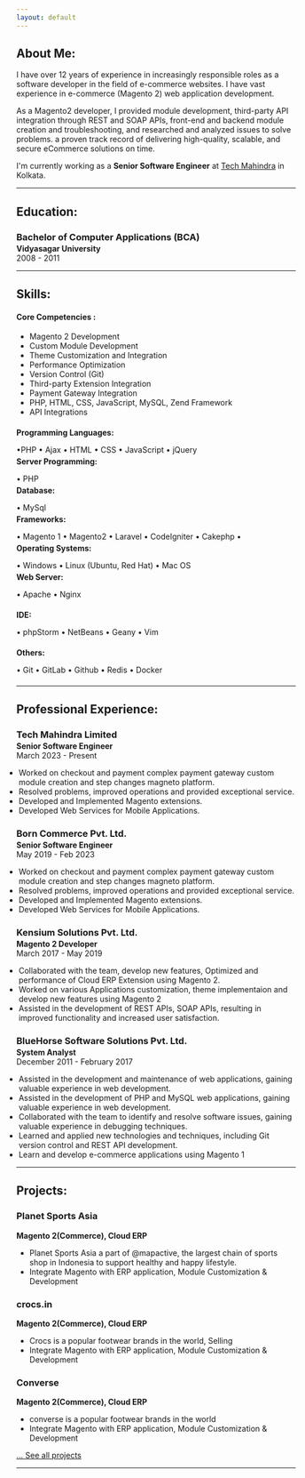 ```yaml
---
layout: default
---
```

## About Me:

I have over 12 years of experience in increasingly responsible roles as a software developer in the field of e-commerce websites. I have vast experience in e-commerce (Magento 2) web application development.

As a Magento2 developer, I provided module development, third-party API integration through REST and SOAP APIs, front-end and backend module creation and troubleshooting, and researched and analyzed issues to solve problems. a proven track record of delivering high-quality, scalable, and secure eCommerce solutions on time.

I'm currently working as a **Senior Software Engineer**  at [Tech Mahindra](https://www.techmahindra.com/en-in/) in Kolkata.

---

## Education:

<h3 style="margin-bottom:2px;">Bachelor of Computer Applications (BCA)</h3>
<h4 style="margin:0;">Vidyasagar University </h4>
2008 - 2011

---

## Skills:

#### Core Competencies :
- Magento 2 Development
- Custom Module Development
- Theme Customization and Integration
- Performance Optimization
- Version Control (Git)
- Third-party Extension Integration
- Payment Gateway Integration
- PHP, HTML, CSS, JavaScript, MySQL, Zend Framework
- API Integrations

<h4 style="margin-bottom:2px;">Programming Languages:</h4>
<p style="margin-bottom:4px;">&#x2022;PHP &#x2022; Ajax &#x2022; HTML &#x2022; CSS &#x2022; JavaScript &#x2022; jQuery </p>

<h4 style="margin-bottom:2px; margin-top:2px;">Server Programming:</h4>
<p style="margin-bottom:4px;">&#x2022; PHP</p>

<h4 style="margin-bottom:2px; margin-top:2px;">Database:</h4>
<p style="margin-bottom:4px;">&#x2022; MySql </p>

<h4 style="margin-bottom:2px; margin-top:2px;">Frameworks:</h4>
<p style="margin-bottom:4px;">&#x2022; Magento 1 &#x2022; Magento2 &#x2022;  Laravel &#x2022; CodeIgniter &#x2022; Cakephp &#x2022;</p>

<h4 style="margin-bottom:2px; margin-top:2px;">Operating Systems:</h4>
<p style="margin-bottom:4px;">&#x2022; Windows &#x2022; Linux (Ubuntu, Red Hat) &#x2022; Mac OS</p>

<h4 style="margin-bottom:2px; margin-top:2px;">Web Server:</h4>
<p style="margin-bottom:20px;">&#x2022; Apache &#x2022; Nginx</p>

<h4 style="margin-bottom:2px; margin-top:2px;">IDE:</h4>
<p style="margin-bottom:20px;">&#x2022; phpStorm &#x2022; NetBeans &#x2022; Geany &#x2022; Vim</p>

<h4 style="margin-bottom:2px; margin-top:2px;">Others:</h4>
<p style="margin-bottom:20px;">&#x2022; Git &#x2022; GitLab &#x2022; Github &#x2022; Redis &#x2022; Docker</p>

---

## Professional Experience:

<h3 style="margin-bottom:2px;">Tech Mahindra Limited</h3>
<p style="margin:0;"><b>Senior Software Engineer</b><br>
March 2023 - Present</p>
<ul style="margin-left: -1.4em;">
  <li>Worked on checkout and payment complex payment gateway custom module creation and step changes magneto platform.</li>
  <li>Resolved problems, improved operations and provided exceptional service.</li>
  <li>Developed and Implemented Magento extensions.</li>
  <li>Developed Web Services for Mobile Applications.</li>
</ul>

<h3 style="margin-bottom:2px;">Born Commerce Pvt. Ltd.</h3>
<p style="margin:0;"><b>Senior Software Engineer</b><br>
May 2019 - Feb 2023</p>
<ul style="margin-left: -1.4em;">
  <li>Worked on checkout and payment complex payment gateway custom module creation and step changes magneto platform.</li>
  <li>Resolved problems, improved operations and provided exceptional service.</li>
  <li>Developed and Implemented Magento extensions.</li>
  <li>Developed Web Services for Mobile Applications.</li>
</ul>

<h3 style="margin-bottom:2px;">Kensium Solutions Pvt. Ltd.</h3>
<p style="margin:0;"><b>Magento 2 Developer</b><br>
March 2017 - May 2019</p>
<ul style="margin-left: -1.4em;">
  <li>Collaborated with the team, develop new features, Optimized and performance of Cloud ERP Extension using Magento 2.</li>
  <li>Worked on various Applications customization, theme implementaion and develop new features using Magento 2</li>
  <li>Assisted in the development of REST APIs, SOAP APIs, resulting in improved functionality and increased user satisfaction.</li>
</ul>

<h3 style="margin-bottom:2px;">BlueHorse Software Solutions Pvt. Ltd.</h3>
<p style="margin:0;"><b>System Analyst</b><br>
December 2011 - February 2017</p>
<ul style="margin-left: -1.4em;">
  <li>Assisted in the development and maintenance of web applications, gaining valuable experience in web development.</li>
  <li>Assisted in the development of PHP and MySQL web applications, gaining valuable experience in web development.</li>
  <li>Collaborated with the team to identify and resolve software issues, gaining valuable experience in debugging techniques.</li>
  <li>Learned and applied new technologies and techniques, including Git version control and REST API development.</li>   
  <li>Learn and develop e-commerce applications using Magento 1</li>
</ul>

---

## Projects:

<div class="card">
  <h3>Planet Sports Asia</h3>
  <p><b>Magento 2(Commerce), Cloud ERP</b></p>
  <ul>
    <li>Planet Sports Asia a part of @mapactive, the largest chain of sports shop in Indonesia to support healthy and happy lifestyle.</li>
    <li>Integrate Magento with  ERP application, Module Customization & Development</li>
  </ul>
  <a href="https://www.planetsports.asia/"><span class="card-link-spanner"></span></a>
</div>

<div class="card">
  <h3>crocs.in</h3>
  <p><b>Magento 2(Commerce), Cloud ERP</b></p>
  <ul>
    <li>Crocs is a popular footwear brands in the world, Selling</li>
    <li>Integrate Magento with ERP application, Module Customization & Development</li>
  </ul>
  <a href="https://www.crocs.in/"><span class="card-link-spanner"></span></a>
</div>

<div class="card">
  <h3>Converse</h3>
  <p><b>Magento 2(Commerce), Cloud ERP</b></p>
  <ul>
    <li>converse is a popular footwear brands in the world</li>
    <li>Integrate Magento with  ERP application, Module Customization & Development</li>
  </ul>
  <a href="https://www.converse.in/"><span class="card-link-spanner"></span></a>
</div>

[... See all projects](./projects)

---
